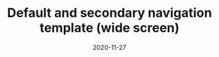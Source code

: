 ---
layout: designs
title: Default and secondary navigation template (wide screen)
design: 2-Default-W.png
date: "2020-11-27"
---
